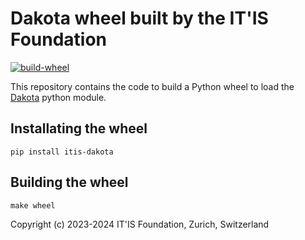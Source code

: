 Dakota wheel built by the IT'IS Foundation
==========================================

[![build-wheel](https://github.com/ITISFoundation/itis-dakota/actions/workflows/build-wheels.yml/badge.svg)](https://github.com/ITISFoundation/itis-dakota/actions/workflows/build-wheels.yml)

This repository contains the code to build a Python wheel
to load the [Dakota](https://github.com/snl-dakota/dakota) 
python module.


Installating the wheel
----------------------

```
pip install itis-dakota
```

Building the wheel
------------------

```
make wheel
```

Copyright (c) 2023-2024 IT'IS Foundation, Zurich, Switzerland
